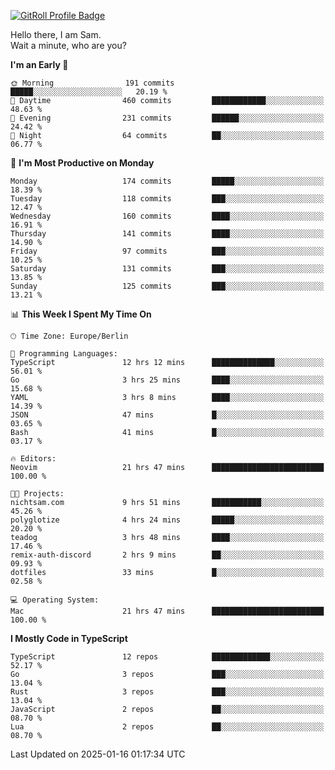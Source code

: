 <a href="https://gitroll.io/profile/u8g4G6FTZM7WSCSqTRPGSHZygT4O2" target="_blank"><img src="https://gitroll.io/api/badges/profiles/v1/u8g4G6FTZM7WSCSqTRPGSHZygT4O2?theme=nord" alt="GitRoll Profile Badge"/></a>

Hello there, I am Sam.  
Wait a minute, who are you?
  
<!--START_SECTION:waka-->
**I'm an Early 🐤** 

```text
🌞 Morning                191 commits         █████░░░░░░░░░░░░░░░░░░░░   20.19 % 
🌆 Daytime                460 commits         ████████████░░░░░░░░░░░░░   48.63 % 
🌃 Evening                231 commits         ██████░░░░░░░░░░░░░░░░░░░   24.42 % 
🌙 Night                  64 commits          ██░░░░░░░░░░░░░░░░░░░░░░░   06.77 % 
```
📅 **I'm Most Productive on Monday** 

```text
Monday                   174 commits         █████░░░░░░░░░░░░░░░░░░░░   18.39 % 
Tuesday                  118 commits         ███░░░░░░░░░░░░░░░░░░░░░░   12.47 % 
Wednesday                160 commits         ████░░░░░░░░░░░░░░░░░░░░░   16.91 % 
Thursday                 141 commits         ████░░░░░░░░░░░░░░░░░░░░░   14.90 % 
Friday                   97 commits          ███░░░░░░░░░░░░░░░░░░░░░░   10.25 % 
Saturday                 131 commits         ███░░░░░░░░░░░░░░░░░░░░░░   13.85 % 
Sunday                   125 commits         ███░░░░░░░░░░░░░░░░░░░░░░   13.21 % 
```


📊 **This Week I Spent My Time On** 

```text
🕑︎ Time Zone: Europe/Berlin

💬 Programming Languages: 
TypeScript               12 hrs 12 mins      ██████████████░░░░░░░░░░░   56.01 % 
Go                       3 hrs 25 mins       ████░░░░░░░░░░░░░░░░░░░░░   15.68 % 
YAML                     3 hrs 8 mins        ████░░░░░░░░░░░░░░░░░░░░░   14.39 % 
JSON                     47 mins             █░░░░░░░░░░░░░░░░░░░░░░░░   03.65 % 
Bash                     41 mins             █░░░░░░░░░░░░░░░░░░░░░░░░   03.17 % 

🔥 Editors: 
Neovim                   21 hrs 47 mins      █████████████████████████   100.00 % 

🐱‍💻 Projects: 
nichtsam.com             9 hrs 51 mins       ███████████░░░░░░░░░░░░░░   45.26 % 
polyglotize              4 hrs 24 mins       █████░░░░░░░░░░░░░░░░░░░░   20.20 % 
teadog                   3 hrs 48 mins       ████░░░░░░░░░░░░░░░░░░░░░   17.46 % 
remix-auth-discord       2 hrs 9 mins        ██░░░░░░░░░░░░░░░░░░░░░░░   09.93 % 
dotfiles                 33 mins             █░░░░░░░░░░░░░░░░░░░░░░░░   02.58 % 

💻 Operating System: 
Mac                      21 hrs 47 mins      █████████████████████████   100.00 % 
```

**I Mostly Code in TypeScript** 

```text
TypeScript               12 repos            █████████████░░░░░░░░░░░░   52.17 % 
Go                       3 repos             ███░░░░░░░░░░░░░░░░░░░░░░   13.04 % 
Rust                     3 repos             ███░░░░░░░░░░░░░░░░░░░░░░   13.04 % 
JavaScript               2 repos             ██░░░░░░░░░░░░░░░░░░░░░░░   08.70 % 
Lua                      2 repos             ██░░░░░░░░░░░░░░░░░░░░░░░   08.70 % 
```




 Last Updated on 2025-01-16 01:17:34 UTC
<!--END_SECTION:waka-->

